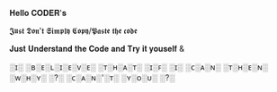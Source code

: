 𝐇𝐞𝐥𝐥𝐨 𝐂𝐎𝐃𝐄𝐑'𝐬

𝕵𝖚𝖘𝖙 𝕯𝖔𝖓'𝖙 𝕾𝖎𝖒𝖕𝖑𝖞 𝕮𝖔𝖕𝖞/𝕻𝖆𝖘𝖙𝖊 𝖙𝖍𝖊 𝖈𝖔𝖉𝖊

𝐉𝐮𝐬𝐭 𝐔𝐧𝐝𝐞𝐫𝐬𝐭𝐚𝐧𝐝 𝐭𝐡𝐞 𝐂𝐨𝐝𝐞 𝐚𝐧𝐝 𝐓𝐫𝐲 𝐢𝐭 𝐲𝐨𝐮𝐬𝐞𝐥𝐟 &

░ɪ░ ░ʙ░ᴇ░ʟ░ɪ░ᴇ░ᴠ░ᴇ░ ░ᴛ░ʜ░ᴀ░ᴛ░ ░ɪ░ꜰ░ ░ɪ░ ░ᴄ░ᴀ░ɴ░ ░ᴛ░ʜ░ᴇ░ɴ░ ░ᴡ░ʜ░ʏ░ ░?░ ░ᴄ░ᴀ░ɴ░'░ᴛ░ ░ʏ░ᴏ░ᴜ░ ░?░
